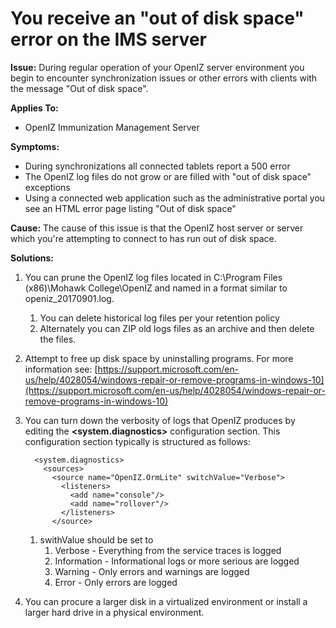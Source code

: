 # You receive an "out of disk space" error on the IMS server

**Issue:** During regular operation of your OpenIZ server environment you begin to encounter synchronization issues or other errors with clients with the message "Out of disk space".

**Applies To:**

* OpenIZ Immunization Management Server

**Symptoms:**

* During synchronizations all connected tablets report a 500 error 
* The OpenIZ log files do not grow or are filled with "out of disk space" exceptions
* Using a connected web application such as the administrative portal you see an HTML error page listing "Out of disk space"

**Cause:** The cause of this issue is that the OpenIZ host server or server which you're attempting to connect to has run out of disk space.

**Solutions:**

1. You can prune the OpenIZ log files located in C:\Program Files \(x86\)\Mohawk College\OpenIZ and named in a format similar to openiz\_20170901.log.
   1. You can delete historical log files per your retention policy
   2. Alternately you can ZIP old logs files as an archive and then delete the files.
2. Attempt to free up disk space by uninstalling programs. For more information see: [https://support.microsoft.com/en-us/help/4028054/windows-repair-or-remove-programs-in-windows-10](https://support.microsoft.com/en-us/help/4028054/windows-repair-or-remove-programs-in-windows-10)
3. You can turn down the verbosity of logs that OpenIZ produces by editing the **&lt;system.diagnostics&gt;** configuration section. This configuration section typically is structured as follows:

   ```text
     <system.diagnostics>
       <sources>
         <source name="OpenIZ.OrmLite" switchValue="Verbose">
           <listeners>
             <add name="console"/>
             <add name="rollover"/>
           </listeners>
         </source>
   ```

   1. swithValue should be set to 
      1. Verbose - Everything from the service traces is logged
      2. Information - Informational logs or more serious are logged
      3. Warning - Only errors and warnings are logged
      4. Error - Only errors are logged

4. You can procure a larger disk in a virtualized environment or install a larger hard drive in a physical environment.

